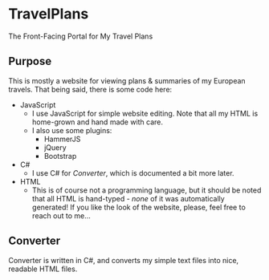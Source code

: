 # TravelPlans
The Front-Facing Portal for My Travel Plans

## Purpose
This is mostly a website for viewing plans & summaries of my European travels. That being said, there is some code here:
- JavaScript
  - I use JavaScript for simple website editing. Note that all my HTML is home-grown and hand made with care.
  - I also use some plugins:
    - HammerJS
    - jQuery
    - Bootstrap
- C#
  - I use C# for _Converter_, which is documented a bit more later.
- HTML
  - This is of course not a programming language, but it should be noted that all HTML is hand-typed - *none* of it was automatically generated! If you like the look of the website, please, feel free to reach out to me...
  

## Converter
Converter is written in C#, and converts my simple text files into nice, readable HTML files.
